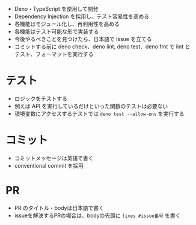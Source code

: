 - Deno・TypeScript を使用して開発
- Dependency Injection を採用し、テスト容易性を高める
- 各機能はモジュール化し、再利用性を高める
- 各機能はテスト可能な形で実装する
- 今後やるべきことを見つけたら、日本語で Issue を立てる
- コミットする前に deno check、deno lint, deno test、deno fmt で lint とテスト、フォーマットを実行する

# テスト

- ロジックをテストする
- 例えば API を実行しているだけといった関数のテストは必要ない
- 環境変数にアクセスするテストでは `deno test --allow-env` を実行する

# コミット

- コミットメッセージは英語で書く
- conventional commit を採用

# PR

- PR のタイトル・bodyは日本語で書く
- issueを解決するPRの場合は、bodyの先頭に `fixes #issue番号` を書く
